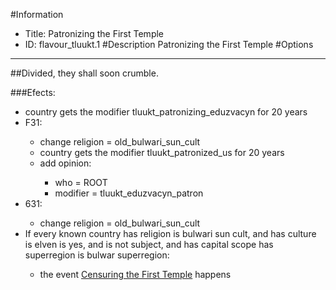#Information
 - Title: Patronizing the First Temple
 - ID: flavour_tluukt.1
#Description
Patronizing the First Temple
#Options

___
##Divided, they shall soon crumble.

###Efects:<ul><li>country gets the modifier tluukt_patronizing_eduzvacyn for 20 years</li><li>F31:</li><ul><li>change religion = old_bulwari_sun_cult</li><li>country gets the modifier tluukt_patronized_us for 20 years</li><li>add opinion:</li><ul><li>who = ROOT</li><li>modifier = tluukt_eduzvacyn_patron</li></ul></ul><li>631:</li><ul><li>change religion = old_bulwari_sun_cult</li></ul><li>If every known country has religion is bulwari sun cult, and  has culture is elven is yes, and  is not subject, and  has capital scope has superregion is bulwar superregion:</li><ul><li>the event [Censuring the First Temple](../events/censuring_the_first_temple.md) happens</li></ul></ul>
